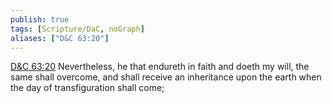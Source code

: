 ```yaml
---
publish: true
tags: [Scripture/DaC, noGraph]
aliases: ["D&C 63:20"]
---
```

[D&C 63:20](https://churchofjesuschrist.org/study/scriptures/dc-testament/dc/63?lang=eng&id=p20#p20) Nevertheless, he that endureth in faith and doeth my will, the same shall overcome, and shall receive an inheritance upon the earth when the day of transfiguration shall come;
